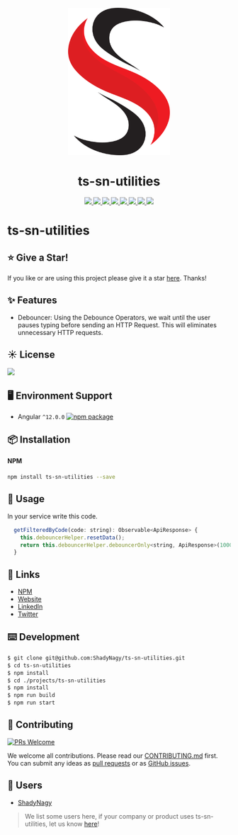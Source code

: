 <p align="center">
  <a href="https://www.npmjs.com/package/ts-sn-utilities">
    <img width="230" src="icon.png">
  </a>
</p>

<h1 align="center">
ts-sn-utilities
</h1>

<p align="center">
    <a href="https://www.npmjs.com/package/ts-sn-utilities" alt="npm" target="_blank">
        <img src="https://img.shields.io/npm/v/ts-sn-utilities" />
    </a>
    <a href="https://www.npmjs.com/package/ts-sn-utilities" alt="npm" target="_blank">
        <img src="https://img.shields.io/npm/dt/ts-sn-utilities" />
    </a>
    <a href="https://www.npmjs.com/package/ts-sn-utilities" alt="npm" target="_blank">
        <img src="https://badgen.net/bundlephobia/min/ts-sn-utilities" />
    </a>  
    <a href="https://github.com/ShadyNagy/ts-sn-utilities/actions?query=workflow%3Anpm-publish" alt="Workflows">
        <img src="https://github.com/shadynagy/ts-sn-utilities/workflows/npm-publish/badge.svg" />
    </a>
    <a href="https://github.com/ShadyNagy/ts-sn-utilities/graphs/contributors" alt="Contributors">
        <img src="https://img.shields.io/github/contributors/ShadyNagy/ts-sn-utilities" />
    </a>
    <a href="https://github.com/ShadyNagy/ts-sn-utilities/blob/master/LICENSE" alt="license">
        <img src="https://img.shields.io/badge/License-MIT-blue.svg" />
    </a>
    <a href="https://shadynagy.github.io/ts-sn-utilities/" alt="Documentation">
        <img src="https://img.shields.io/badge/Documentation-TS--SN--Utilities-green" />
    </a>
    <a href="https://www.paypal.me/shadynagy" alt="paypal">
        <img src="https://img.shields.io/badge/PayPal-tip%20me-green.svg?logo=paypal" />
    </a>    
</p>

# ts-sn-utilities


## :star: Give a Star!
If you like or are using this project please give it a star [here](https://github.com/ShadyNagy/ts-sn-utilities). Thanks!

## ✨ Features

- Debouncer: Using the Debounce Operators, we wait until the user pauses typing before sending an HTTP Request. This will eliminates unnecessary HTTP requests.  

## ☀️ License

<a href="https://github.com/ShadyNagy/ts-sn-utilities/blob/master/LICENSE" alt="license">
    <img src="https://img.shields.io/badge/License-MIT-blue.svg" />
</a>

## 🖥 Environment Support

* Angular `^12.0.0` [![npm package](https://img.shields.io/npm/v/ts-sn-utilities?style=flat-square)](https://www.npmjs.com/package/ts-sn-utilities)

## 📦 Installation

#### NPM

```bash
npm install ts-sn-utilities --save
```

## 🔨 Usage

In your service write this code.
```javascript
  getFilteredByCode(code: string): Observable<ApiResponse> {
    this.debouncerHelper.resetData();
    return this.debouncerHelper.debouncerOnly<string, ApiResponse>(1000, code, (request) => this.filterBy(request));
  }
```

## 🔗 Links

* [NPM](https://www.npmjs.com/package/ts-sn-utilities)
* [Website](http://www.shadynagy.com)
* [LinkedIn](https://www.linkedin.com/in/shadynagy)
* [Twitter](https://twitter.com/ShadyNagy_)

## ⌨️ Development

```bash
$ git clone git@github.com:ShadyNagy/ts-sn-utilities.git
$ cd ts-sn-utilities
$ npm install
$ cd ./projects/ts-sn-utilities
$ npm install
$ npm run build
$ npm run start
```

## 🤝 Contributing

[![PRs Welcome](https://img.shields.io/badge/PRs-welcome-brightgreen.svg?style=flat-square)](https://github.com/shadynagy/ts-sn-utilities/pulls)

We welcome all contributions. Please read our [CONTRIBUTING.md](https://github.com/shadynagy/ts-sn-utilities/blob/master/CONTRIBUTING.md) first. You can submit any ideas as [pull requests](https://github.com/shadynagy/ts-sn-utilities/pulls) or as [GitHub issues](https://github.com/shadynagy/ts-sn-utilities/issues).

## 🎉 Users

- [ShadyNagy](http://www.shadynagy.com/)

> We list some users here, if your company or product uses ts-sn-utilities, let us know [here](https://github.com/shadynagy/ts-sn-utilities/issues/1)!

